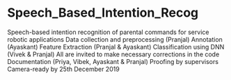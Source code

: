 # Speech_Based_Intention_Recog
Speech-based intention recognition of parental commands for service robotic applications
Data collection and preprocessing (Pranjal)
Annotation (Ayaskant)
Feature Extraction (Pranjal & Ayaskant)
Classification using DNN (Vivek & Pranjal)
All are invited to make necessary corrections in the code
Documentation (Priya, Vibek, Ayaskant & Pranjal)
Proofing by supervisors
Camera-ready by 25th December 2019
